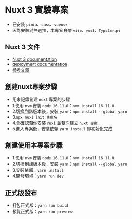 # Nuxt 3 實驗專案
- 已安裝 `pinia`、`sass`、`vueuse`
- 因為安裝時無選擇，本專案自帶 `vite`、`vue3`、`TypeScript`

## Nuxt 3 文件
- [Nuxt 3 documentation](https://nuxt.com/docs/getting-started/introduction)
- [deployment documentation](https://nuxt.com/docs/getting-started/deployment)
- [參考文章](https://juejin.cn/post/7170746000112353293)

## 創建nuxt專案步驟
- 用來記錄創建 `nuxt` 專案的步驟
- 1.使用 `nvm` 安裝 `node 16.11.0`：`nvm install 16.11.0`
- 2.切換到該版本後，安裝 `yarn`：`npm install --global yarn`
- 3.`npx nuxi init 專案名`
- 4.會確認幫你安裝 `nuxi` 並幫你建立 `nuxt 專案`
- 5.進入專案後，安裝依賴 `yarn install` 即初始化完成

## 創建使用本專案步驟
- 1.使用 `nvm` 安裝 `node 16.11.0`：`nvm install 16.11.0`
- 2.切換到該版本後，安裝 `yarn`：`npm install --global yarn`
- 3.安裝依賴：`yarn install`
- 4.開發環境：`yarn run dev`

## 正式版發布
- 打包正式版：`yarn run build`
- 預覽正式版：`yarn run preview`
